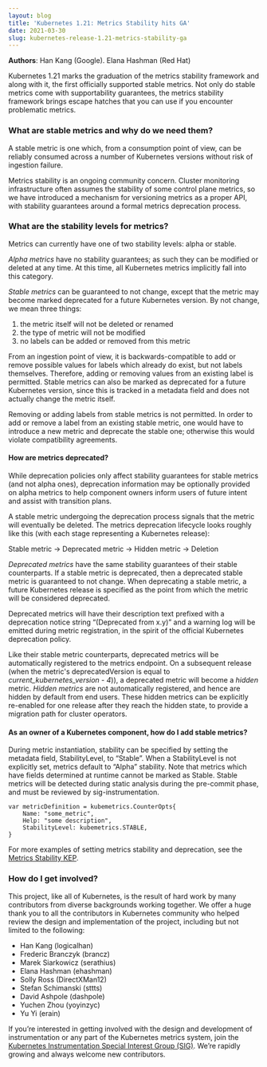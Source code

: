 ```yaml
---
layout: blog
title: 'Kubernetes 1.21: Metrics Stability hits GA'
date: 2021-03-30
slug: kubernetes-release-1.21-metrics-stability-ga
---
```


**Authors**: Han Kang (Google). Elana Hashman (Red Hat)

Kubernetes 1.21 marks the graduation of the metrics stability framework and along with it, the first officially supported stable metrics. Not only do stable metrics come with supportability guarantees, the metrics stability framework brings escape hatches that you can use if you encounter problematic metrics.

### What are stable metrics and why do we need them?
A stable metric is one which, from a consumption point of view, can be reliably consumed across a number of Kubernetes versions without risk of ingestion failure.

Metrics stability is an ongoing community concern. Cluster monitoring infrastructure often assumes the stability of some control plane metrics, so we have introduced a mechanism for versioning metrics as a proper API, with stability guarantees around a formal metrics deprecation process.

### What are the stability levels for metrics?

Metrics can currently have one of two stability levels: alpha or stable.

_Alpha metrics_ have no stability guarantees; as such they can be modified or deleted at any time. At this time, all Kubernetes metrics implicitly fall into this category.

_Stable metrics_ can be guaranteed to not change, except that the metric may become marked deprecated for a future Kubernetes version. By not change, we mean three things:

1. the metric itself will not be deleted or renamed
2. the type of metric will not be modified
3. no labels can be added or removed from this metric

From an ingestion point of view, it is backwards-compatible to add or remove possible values for labels which already do exist, but not labels themselves. Therefore, adding or removing values from an existing label is permitted. Stable metrics can also be marked as deprecated for a future Kubernetes version, since this is tracked in a metadata field and does not actually change the metric itself.

Removing or adding labels from stable metrics is not permitted. In order to add or remove a label from an existing stable metric, one would have to introduce a new metric and deprecate the stable one; otherwise this would violate compatibility agreements.


#### How are metrics deprecated?

While deprecation policies only affect stability guarantees for stable metrics (and not alpha ones), deprecation information may be optionally provided on alpha metrics to help component owners inform users of future intent and assist with transition plans.

A stable metric undergoing the deprecation process signals that the metric will eventually be deleted. The metrics deprecation lifecycle looks roughly like this (with each stage representing a Kubernetes release):

Stable metric → Deprecated metric → Hidden metric → Deletion

_Deprecated metrics_ have the same stability guarantees of their stable counterparts. If a stable metric is deprecated, then a deprecated stable metric is guaranteed to not change. When deprecating a stable metric, a future Kubernetes release is specified as the point from which the metric will be considered deprecated.

Deprecated metrics will have their description text prefixed with a deprecation notice string “(Deprecated from x.y)” and a warning log will be emitted during metric registration, in the spirit of the official Kubernetes deprecation policy.

Like their stable metric counterparts, deprecated metrics will be automatically registered to the metrics endpoint. On a subsequent release (when the metric's deprecatedVersion is equal to _current\_kubernetes\_version - 4_)), a deprecated metric will become a _hidden_ metric. _Hidden metrics_ are not automatically registered, and hence are hidden by default from end users. These hidden metrics can be explicitly re-enabled for one release after they reach the hidden state, to provide a migration path for cluster operators.


#### As an owner of a Kubernetes component, how do I add stable metrics?

During metric instantiation, stability can be specified by setting the metadata field, StabilityLevel, to “Stable”. When a StabilityLevel is not explicitly set, metrics default to “Alpha” stability. Note that metrics which have fields determined at runtime cannot be marked as Stable. Stable metrics will be detected during static analysis during the pre-commit phase, and must be reviewed by sig-instrumentation.

```golang
var metricDefinition = kubemetrics.CounterOpts{
    Name: "some_metric",
    Help: "some description",
    StabilityLevel: kubemetrics.STABLE,
}
```
For more examples of setting metrics stability and deprecation, see the [Metrics Stability KEP](http://bit.ly/metrics-stability).


### How do I get involved?

This project, like all of Kubernetes, is the result of hard work by many contributors from diverse backgrounds working together.
We offer a huge thank you to all the contributors in Kubernetes community who helped review the design and implementation of the project, including but not limited to the following:

- Han Kang (logicalhan)
- Frederic Branczyk (brancz)
- Marek Siarkowicz (serathius)
- Elana Hashman (ehashman)
- Solly Ross (DirectXMan12)
- Stefan Schimanski (sttts)
- David Ashpole (dashpole)
- Yuchen Zhou (yoyinzyc)
- Yu Yi (erain)

If you’re interested in getting involved with the design and development of instrumentation or any part of the Kubernetes metrics system, join the [Kubernetes Instrumentation Special Interest Group (SIG)](https://github.com/kubernetes/community/tree/master/sig-instrumentation). We’re rapidly growing and always welcome new contributors.
